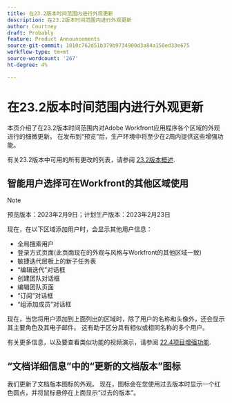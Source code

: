 ```yaml
---
title: 在23.2版本时间范围内进行外观更新
description: 在23.2版本时间范围内进行外观更新
author: Courtney
draft: Probably
feature: Product Announcements
source-git-commit: 1010c762d51b379b9734900d3a84a150ed33e675
workflow-type: tm+mt
source-wordcount: '267'
ht-degree: 4%

---
```



# 在23.2版本时间范围内进行外观更新

本页介绍了在23.2版本时间范围内对Adobe Workfront应用程序各个区域的外观进行的细微更新。 在发布到“预览”后，生产环境中将至少在2周内提供这些增强功能。

有关23.2版本中可用的所有更改的列表，请参阅 [23.2版本概述](/help/quicksilver/product-announcements/product-releases/23.2-release-activity/23-2-release-overview.md).

## 智能用户选择可在Workfront的其他区域使用

>[!NOTE]
>
>预览版本：2023年2月9日；计划生产版本：2023年2月23日

现在，在以下区域添加用户时，会显示其他用户信息：

* 全局搜索用户
* 登录方式页面(此页面现在的外观与风格与Workfront的其他区域一致)
* 敏捷迭代层板上的新子任务表
* “编辑迭代”对话框
* 创建团队对话框
* 编辑团队页面
* “订阅”对话框
* “组添加成员”对话框

现在，当您将用户添加到上面列出的区域时，除了用户的名称和头像外，还会显示其主要角色及其电子邮件。 这有助于区分具有相似或相同名称的多个用户。

有关更多信息，以及要查看类似功能的视频演示，请参阅 [22.4项目增强功能](/help/quicksilver/product-announcements/product-releases/22.4-release-activity/22-4-project-enhancements.md).

## “文档详细信息”中的“更新的文档版本”图标

我们更新了文档版本图标的外观。 现在，图标会在您使用过去版本时显示一个红色圆点，并将鼠标悬停在上面显示“过去的版本”。